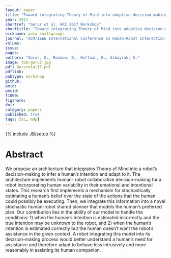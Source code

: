 ```yaml
---
layout: paper
title: "Toward integrating Theory of Mind into adaptive decision-making of social robots to understand human intention"
year: 2017
shortref: "Gorur et al. HRI 2017 Workshop"
shorttitle: "Toward integrating Theory of Mind into adaptive decision-making of social robots to understand human intention"
nickname: yolo-smallgroups
journal: "ACM/IEEE International Conference on Human-Robot Interaction (HRI) Workshop on the Role of Intentions in HRI"
volume: 
issue: 
pages: 
authors: "Görür, O., Rosman, B., Hoffman, G., Albayrak, S."
image: tom-gorur.jpg
pdf: Goruretal17.pdf
pdflink:
pubtype: workshop
github: 
pmid:  
pmcid: 
f1000: 
figshare: 
doi: 
category: papers
published: true
tags: [ai, mdp]
---
```

{% include JB/setup %}

# Abstract 

We propose an architecture that integrates Theory of Mind into a robot’s decision-making to infer a human’s intention and adapt to it. The architecture implements human- robot collaborative decision-making for a robot incorporating human variability in their emotional and intentional states. This research first implements a mechanism for stochastically estimating a human’s belief over the state of the actions that the human could possibly be executing. Then, we integrate this information into a novel stochastic human-robot shared planner that models the human’s preferred plan. Our contribution lies in the ability of our model to handle the conditions: 1) when the human’s intention is estimated incorrectly and the true intention may be unknown to the robot, and 2) when the human’s intention is estimated correctly but the human doesn’t want the robot’s assistance in the given context. A robot integrating this model into its decision-making process would better understand a human’s need for assistance and therefore adapt to behave less intrusively and more reasonably in assisting its human companion.
